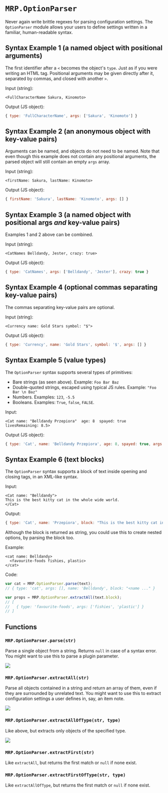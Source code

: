 # `MRP.OptionParser`

Never again write brittle regexes for parsing configuration settings. The `OptionParser` module allows your users to define settings written in a familiar, human-readable syntax.

## Syntax Example 1 (a named object with positional arguments)

The first identifier after a `<` becomes the object's `type`. Just as if you were writing an HTML tag. Positional arguments may be given directly after it, separated by commas, and closed with another `>`.

Input (string):

    <FullCharacterName Sakura, Kinomoto>

Output (JS object):

```js
{ type: 'FullCharacterName', args: ['Sakura', 'Kinomoto'] }
```

## Syntax Example 2 (an anonymous object with key-value pairs)

Arguments can be named, and objects do not need to be named. Note that even though this example does not contain any positional arguments, the parsed object will still contain an empty `args` array.

Input (string):

    <firstName: Sakura, lastName: Kinomoto>

Output (JS object):

```js
{ firstName: 'Sakura', lastName: 'Kinomoto', args: [] }
```

## Syntax Example 3 (a named object with positional args *and* key-value pairs)

Examples 1 and 2 above can be combined.

Input (string):

    <CatNames Belldandy, Jester, crazy: true>

Output (JS object):

```js
{ type: 'CatNames', args: ['Belldandy', 'Jester'], crazy: true }
```

## Syntax Example 4 (optional commas separating key-value pairs)

The commas separating key-value pairs are optional.

Input (string):

    <Currency name: Gold Stars symbol: "$">

Output (JS object):

```js
{ type: 'Currency', name: 'Gold Stars', symbol: '$', args: [] }
```

## Syntax Example 5 (value types)

The `OptionParser` syntax supports several types of primitives:

- Bare strings (as seen above). Example: `Foo Bar Baz`
- Double-quoted strings, escaped using typical JS rules. Example: `"Foo Bar \n Baz"`
- Numbers. Examples: `123`, `-5.5`
- Booleans. Examples: `True`, `false`, `FALSE`.

Input:

    <Cat name: "Belldandy Przepiora"  age: 8  spayed: true  livesRemaining: 8.5>

Output (JS object):

```js
{ type: 'Cat', name: 'Belldandy Przepiora', age: 8, spayed: true, args: [] }
```

## Syntax Example 6 (text blocks)

The `OptionParser` syntax supports a block of text inside opening and closing tags, in an XML-like syntax.

Input:

    <Cat name: "Belldandy">
    This is the best kitty cat in the whole wide world.
    </Cat>

Output:

```js
{ type: 'Cat', name: 'Przepiora', block: "This is the best kitty cat in the whole wide world."}
```

Although the block is returned as string, you could use this to create nested options, by parsing the block too.

Example:

    <cat name: Belldandy>
      <favourite-foods fishies, plastic>
    </cat>

Code:

```js
var cat = MRP.OptionParser.parse(text);
// { type: 'cat', args: [], name: 'Belldandy', block: "<name ..." }

var props = MRP.OptionParser.extractAll(text.block);
// [
//   { type: 'favourite-foods', args: ['fishies', 'plastic'] }
// ]
```

## Functions

### `MRP.OptionParser.parse(str)`

Parse a single object from a string. Returns `null` in case of a syntax error. You might want to use this to parse a plugin parameter.

![](http://i.imgur.com/chbT1cM.png)

### `MRP.OptionParser.extractAll(str)`

Parse all objects contained in a string and return an array of them, even if they are surrounded by unrelated text. You might want to use this to extract configuration settings a user defines in, say, an item note.

![](http://i.imgur.com/DiwPasS.png)

### `MRP.OptionParser.extractAllOfType(str, type)`

Like above, but extracts only objects of the specified type.

![](http://i.imgur.com/lm7QDZu.png)

### `MRP.OptionParser.extractFirst(str)`

Like `extractAll`, but returns the first match or `null` if none exist.

### `MRP.OptionParser.extractFirstOfType(str, type)`

Like `extractAllOfType`, but returns the first match or `null` if none exist.
